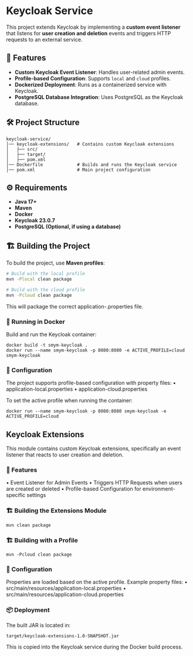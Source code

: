 # Keycloak Service

This project extends Keycloak by implementing a **custom event listener** that listens for **user creation and deletion** events and triggers HTTP requests to an external service.

## 🚀 Features
- **Custom Keycloak Event Listener**: Handles user-related admin events.
- **Profile-based Configuration**: Supports `local` and `cloud` profiles.
- **Dockerized Deployment**: Runs as a containerized service with Keycloak.
- **PostgreSQL Database Integration**: Uses PostgreSQL as the Keycloak database.

## 🛠️ Project Structure
```
keycloak-service/
│── keycloak-extensions/   # Contains custom Keycloak extensions
│   ├── src/
│   ├── target/
│   ├── pom.xml
│── Dockerfile             # Builds and runs the Keycloak service
│── pom.xml                # Main project configuration
```

## ⚙️ Requirements
- **Java 17+**
- **Maven**
- **Docker**
- **Keycloak 23.0.7**
- **PostgreSQL (Optional, if using a database)**

## 🏗️ Building the Project
To build the project, use **Maven profiles**:

```sh
# Build with the local profile
mvn -Plocal clean package

# Build with the cloud profile
mvn -Pcloud clean package
```
This will package the correct application-<profile>.properties file.

### 🐳 Running in Docker

Build and run the Keycloak container:
```
docker build -t smym-keycloak .
docker run --name smym-keycloak -p 8080:8080 -e ACTIVE_PROFILE=cloud smym-keycloak
```

### 🔧 Configuration

The project supports profile-based configuration with property files:
•	application-local.properties
•	application-cloud.properties

To set the active profile when running the container:
```
docker run --name smym-keycloak -p 8080:8080 smym-keycloak -e ACTIVE_PROFILE=cloud 
```

## Keycloak Extensions

This module contains custom Keycloak extensions, specifically an event listener that reacts to user creation and deletion.

### 🚀 Features
•	Event Listener for Admin Events
•	Triggers HTTP Requests when users are created or deleted
•	Profile-based Configuration for environment-specific settings

### 🏗️ Building the Extensions Module
```
mvn clean package
```

### 🏗️ Building with a Profile
```
mvn -Pcloud clean package
```

### 🔧 Configuration

Properties are loaded based on the active profile. Example property files:
•	src/main/resources/application-local.properties
•	src/main/resources/application-cloud.properties

### 📦 Deployment

The built JAR is located in:
```
target/keycloak-extensions-1.0-SNAPSHOT.jar
```
This is copied into the Keycloak service during the Docker build process.